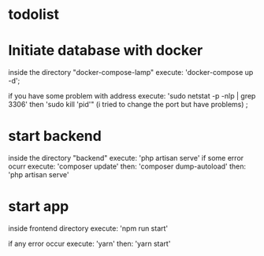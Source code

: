 # todolist

# Initiate database with docker
inside the directory "docker-compose-lamp" execute:
'docker-compose up -d';

if you have some problem with address execute:
'sudo netstat -p -nlp | grep 3306' then 'sudo kill 'pid'" (i tried to change the port but have problems) ;

# start backend
inside the directory "backend" execute:
'php artisan serve' 
if some error ocurr execute:
'composer update' then:
'composer dump-autoload' then:
'php artisan serve'

# start app
inside frontend directory execute:
'npm run start'

if any error occur execute:
'yarn' then:
'yarn start'
